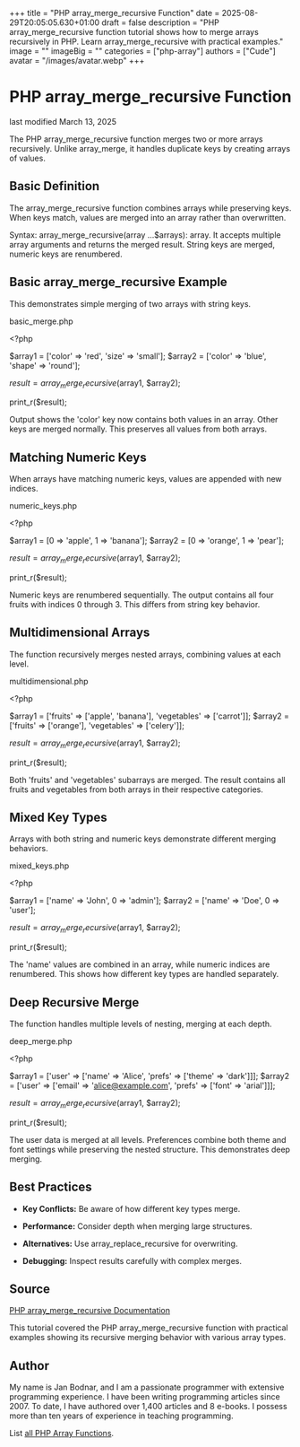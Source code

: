 +++
title = "PHP array_merge_recursive Function"
date = 2025-08-29T20:05:05.630+01:00
draft = false
description = "PHP array_merge_recursive function tutorial shows how to merge arrays recursively in PHP. Learn array_merge_recursive with practical examples."
image = ""
imageBig = ""
categories = ["php-array"]
authors = ["Cude"]
avatar = "/images/avatar.webp"
+++

# PHP array_merge_recursive Function

last modified March 13, 2025

The PHP array_merge_recursive function merges two or more arrays
recursively. Unlike array_merge, it handles duplicate keys by
creating arrays of values.

## Basic Definition

The array_merge_recursive function combines arrays while preserving
keys. When keys match, values are merged into an array rather than overwritten.

Syntax: array_merge_recursive(array ...$arrays): array. It accepts
multiple array arguments and returns the merged result. String keys are merged,
numeric keys are renumbered.

## Basic array_merge_recursive Example

This demonstrates simple merging of two arrays with string keys.

basic_merge.php
  

&lt;?php

$array1 = ['color' =&gt; 'red', 'size' =&gt; 'small'];
$array2 = ['color' =&gt; 'blue', 'shape' =&gt; 'round'];

$result = array_merge_recursive($array1, $array2);

print_r($result);

Output shows the 'color' key now contains both values in an array. Other keys
are merged normally. This preserves all values from both arrays.

## Matching Numeric Keys

When arrays have matching numeric keys, values are appended with new indices.

numeric_keys.php
  

&lt;?php

$array1 = [0 =&gt; 'apple', 1 =&gt; 'banana'];
$array2 = [0 =&gt; 'orange', 1 =&gt; 'pear'];

$result = array_merge_recursive($array1, $array2);

print_r($result);

Numeric keys are renumbered sequentially. The output contains all four fruits
with indices 0 through 3. This differs from string key behavior.

## Multidimensional Arrays

The function recursively merges nested arrays, combining values at each level.

multidimensional.php
  

&lt;?php

$array1 = ['fruits' =&gt; ['apple', 'banana'], 'vegetables' =&gt; ['carrot']];
$array2 = ['fruits' =&gt; ['orange'], 'vegetables' =&gt; ['celery']];

$result = array_merge_recursive($array1, $array2);

print_r($result);

Both 'fruits' and 'vegetables' subarrays are merged. The result contains all
fruits and vegetables from both arrays in their respective categories.

## Mixed Key Types

Arrays with both string and numeric keys demonstrate different merging behaviors.

mixed_keys.php
  

&lt;?php

$array1 = ['name' =&gt; 'John', 0 =&gt; 'admin'];
$array2 = ['name' =&gt; 'Doe', 0 =&gt; 'user'];

$result = array_merge_recursive($array1, $array2);

print_r($result);

The 'name' values are combined in an array, while numeric indices are
renumbered. This shows how different key types are handled separately.

## Deep Recursive Merge

The function handles multiple levels of nesting, merging at each depth.

deep_merge.php
  

&lt;?php

$array1 = ['user' =&gt; ['name' =&gt; 'Alice', 'prefs' =&gt; ['theme' =&gt; 'dark']]];
$array2 = ['user' =&gt; ['email' =&gt; 'alice@example.com', 'prefs' =&gt; ['font' =&gt; 'arial']]];

$result = array_merge_recursive($array1, $array2);

print_r($result);

The user data is merged at all levels. Preferences combine both theme and font
settings while preserving the nested structure. This demonstrates deep merging.

## Best Practices

- **Key Conflicts:** Be aware of how different key types merge.

- **Performance:** Consider depth when merging large structures.

- **Alternatives:** Use array_replace_recursive for overwriting.

- **Debugging:** Inspect results carefully with complex merges.

## Source

[PHP array_merge_recursive Documentation](https://www.php.net/manual/en/function.array-merge-recursive.php)

This tutorial covered the PHP array_merge_recursive function with
practical examples showing its recursive merging behavior with various array types.

## Author

My name is Jan Bodnar, and I am a passionate programmer with extensive
programming experience. I have been writing programming articles since 2007.
To date, I have authored over 1,400 articles and 8 e-books. I possess more
than ten years of experience in teaching programming.

List [all PHP Array Functions](/php/#php-array).